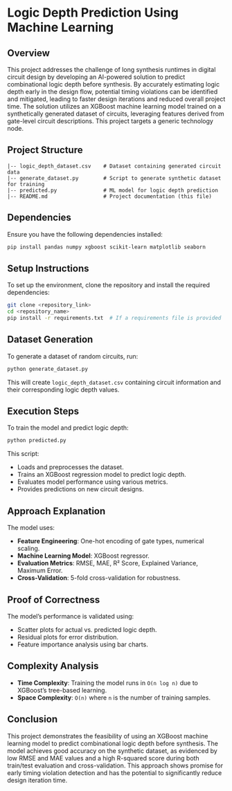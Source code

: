 # Logic Depth Prediction Using Machine Learning

## Overview

This project addresses the challenge of long synthesis runtimes in digital circuit design by developing an AI-powered solution to predict combinational logic depth before synthesis. By accurately estimating logic depth early in the design flow, potential timing violations can be identified and mitigated, leading to faster design iterations and reduced overall project time. The solution utilizes an XGBoost machine learning model trained on a synthetically generated dataset of circuits, leveraging features derived from gate-level circuit descriptions. This project targets a generic technology node.

## Project Structure

```
|-- logic_depth_dataset.csv    # Dataset containing generated circuit data
|-- generate_dataset.py        # Script to generate synthetic dataset for training
|-- predicted.py               # ML model for logic depth prediction
|-- README.md                  # Project documentation (this file)
```

## Dependencies

Ensure you have the following dependencies installed:

```bash
pip install pandas numpy xgboost scikit-learn matplotlib seaborn
```

## Setup Instructions

To set up the environment, clone the repository and install the required dependencies:

```bash
git clone <repository_link>
cd <repository_name>
pip install -r requirements.txt  # If a requirements file is provided
```

## Dataset Generation

To generate a dataset of random circuits, run:

```bash
python generate_dataset.py
```

This will create `logic_depth_dataset.csv` containing circuit information and their corresponding logic depth values.

## Execution Steps

To train the model and predict logic depth:

```bash
python predicted.py
```

This script:

- Loads and preprocesses the dataset.
- Trains an XGBoost regression model to predict logic depth.
- Evaluates model performance using various metrics.
- Provides predictions on new circuit designs.

## Approach Explanation

The model uses:

- **Feature Engineering**: One-hot encoding of gate types, numerical scaling.
- **Machine Learning Model**: XGBoost regressor.
- **Evaluation Metrics**: RMSE, MAE, R² Score, Explained Variance, Maximum Error.
- **Cross-Validation**: 5-fold cross-validation for robustness.

## Proof of Correctness

The model’s performance is validated using:

- Scatter plots for actual vs. predicted logic depth.
- Residual plots for error distribution.
- Feature importance analysis using bar charts.

## Complexity Analysis

- **Time Complexity**: Training the model runs in `O(n log n)` due to XGBoost’s tree-based learning.
- **Space Complexity**: `O(n)` where `n` is the number of training samples.
## Conclusion

This project demonstrates the feasibility of using an XGBoost machine learning model to predict combinational logic depth before synthesis. The model achieves good accuracy on the synthetic dataset, as evidenced by low RMSE and MAE values and a high R-squared score during both train/test evaluation and cross-validation.  This approach shows promise for early timing violation detection and has the potential to significantly reduce design iteration time.


